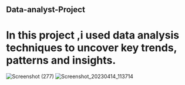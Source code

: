 ## Data-analyst-Project
# In this project ,i used data analysis techniques to uncover key trends, patterns and insights.
![Screenshot (277)](https://github.com/mithi1322/Data-analyst-Project/assets/127670239/59195d04-f575-4951-85bd-2a139410f603)
![Screenshot_20230414_113714](https://github.com/mithi1322/Data-analyst-Project/assets/127670239/f0fd37c4-c9f0-4a09-a164-2cf31421cbaa)
